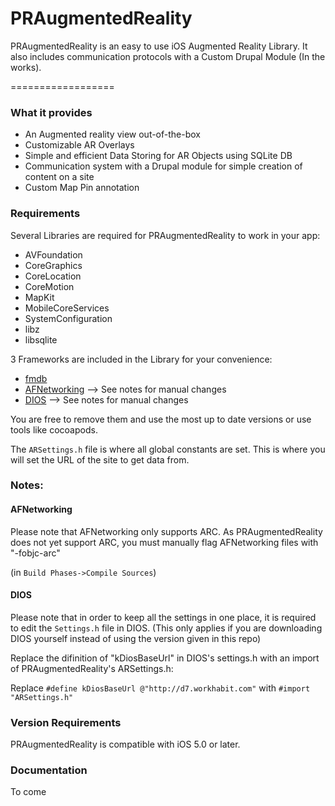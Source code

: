 PRAugmentedReality
==================

PRAugmentedReality is an easy to use iOS Augmented Reality Library. It also includes communication protocols with a Custom Drupal Module (In the works).

==================

### What it provides

* An Augmented reality view out-of-the-box
* Customizable AR Overlays
* Simple and efficient Data Storing for AR Objects using SQLite DB
* Communication system with a Drupal module for simple creation of content on a site
* Custom Map Pin annotation


### Requirements

Several Libraries are required for PRAugmentedReality to work in your app:
* AVFoundation
* CoreGraphics
* CoreLocation
* CoreMotion
* MapKit
* MobileCoreServices
* SystemConfiguration
* libz
* libsqlite

3 Frameworks are included in the Library for your convenience:
* [fmdb](https://github.com/ccgus/fmdb)
* [AFNetworking](https://github.com/AFNetworking/AFNetworking)   --> See notes for manual changes
* [DIOS](https://github.com/workhabitinc/drupal-ios-sdk)		--> See notes for manual changes

You are free to remove them and use the most up to date versions or use tools like cocoapods.

The `ARSettings.h` file is where all global constants are set. This is where you will set the URL of the site to get data from.


### Notes:

#### AFNetworking
Please note that AFNetworking only supports ARC. As PRAugmentedReality does not yet support ARC, you must manually flag AFNetworking files with "-fobjc-arc"

(in `Build Phases->Compile Sources`)

#### DIOS

Please note that in order to keep all the settings in one place, it is required to edit the `Settings.h` file in DIOS. 
(This only applies if you are downloading DIOS yourself instead of using the version given in this repo)

Replace the difinition of "kDiosBaseUrl" in DIOS's settings.h with an import of PRAugmentedReality's ARSettings.h:

Replace `#define kDiosBaseUrl @"http://d7.workhabit.com"` with `#import "ARSettings.h"`


### Version Requirements

PRAugmentedReality is compatible with iOS 5.0 or later.


### Documentation

To come
